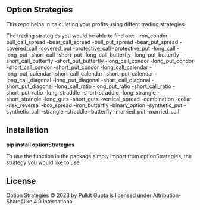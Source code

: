 ## Option Strategies

This repo helps in calculating your profits using diffent trading strategies.

The trading strategies you would be able to find are:
-iron_condor
-bull_call_spread
-bear_call_spread
-bull_put_spread
-bear_put_spread
-covered_call
-covered_put
-protective_call
-protective_put
-long_call
-long_put
-short_call
-short_put
-long_call_butterfly
-long_put_butterfly
-short_call_butterfly
-short_put_butterfly
-long_call_condor
-long_put_condor
-short_call_condor
-short_put_condor
-long_call_calendar
-long_put_calendar
-short_call_calendar
-short_put_calendar
-long_call_diagonal
-long_put_diagonal
-short_call_diagonal
-short_put_diagonal
-long_call_ratio
-long_put_ratio
-short_call_ratio
-short_put_ratio
-long_straddle
-short_straddle
-long_strangle
-short_strangle
-long_guts
-short_guts
-vertical_spread
-combination
-collar
-risk_reversal
-box_spread
-iron_butterfly
-binary_option
-synthetic_put
-synthetic_call
-strangle
-straddle
-butterfly
-married_put
-married_call

## Installation

**pip install optionStrategies**

To use the function in the package simply import from optionStrategies, the strategy you would like to use.

## License
Option Strategies © 2023 by Pulkit Gupta is licensed under Attribution-ShareAlike 4.0 International

